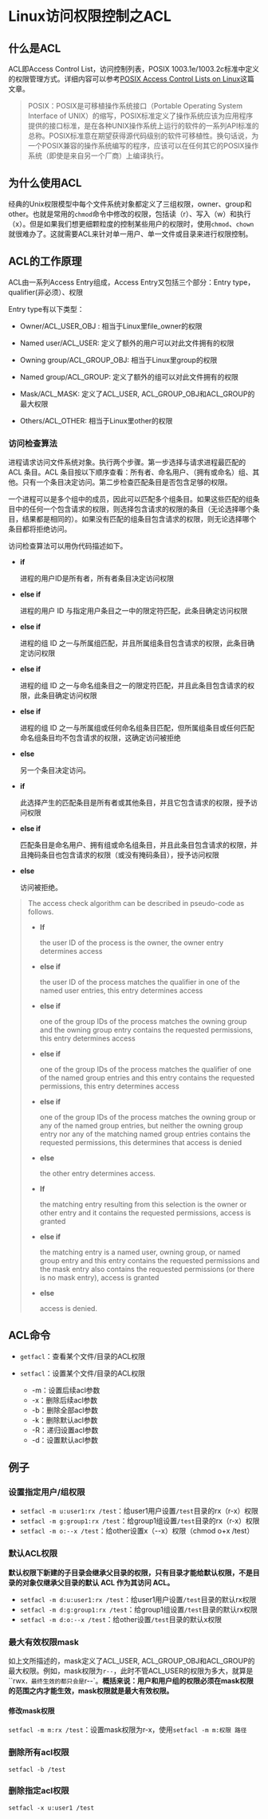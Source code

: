 # Linux访问权限控制之ACL



## 什么是ACL

ACL即Access Control List，访问控制列表，POSIX 1003.1e/1003.2c标准中定义的权限管理方式。详细内容可以参考[POSIX Access Control Lists on Linux](https://www.usenix.org/legacy/publications/library/proceedings/usenix03/tech/freenix03/full_papers/gruenbacher/gruenbacher_html/main.html)这篇文章。

> POSIX：POSIX是可移植操作系统接口（Portable Operating System Interface of UNIX）的缩写，POSIX标准定义了操作系统应该为应用程序提供的接口标准，是在各种UNIX操作系统上运行的软件的一系列API标准的总称。POSIX标准意在期望获得源代码级别的软件可移植性。换句话说，为一个POSIX兼容的操作系统编写的程序，应该可以在任何其它的POSIX操作系统（即使是来自另一个厂商）上编译执行。

## 为什么使用ACL

经典的Unix权限模型中每个文件系统对象都定义了三组权限，owner、group和other。也就是常用的`chmod`命令中修改的权限，包括读（r）、写入（w）和执行（x）。但是如果我们想更细颗粒度的控制某些用户的权限时，使用`chmod`、`chown`就很难办了。这就需要ACL来针对单一用户、单一文件或目录来进行权限控制。

## ACL的工作原理

ACL由一系列Access Entry组成，Access Entry又包括三个部分：Entry  type，qualifier(非必须）、权限

Entry  type有以下类型：

- Owner/ACL_USER_OBJ : 相当于Linux里file_owner的权限

- Named user/ACL_USER: 定义了额外的用户可以对此文件拥有的权限
- Owning group/ACL_GROUP_OBJ: 相当于Linux里group的权限
- Named group/ACL_GROUP: 定义了额外的组可以对此文件拥有的权限
- Mask/ACL_MASK: 定义了ACL_USER, ACL_GROUP_OBJ和ACL_GROUP的最大权限 
- Others/ACL_OTHER: 相当于Linux里other的权限



### 访问检查算法

进程请求访问文件系统对象。执行两个步骤。第一步选择与请求进程最匹配的 ACL 条目。ACL 条目按以下顺序查看：所有者、命名用户、（拥有或命名）组、其他。只有一个条目决定访问。第二步检查匹配条目是否包含足够的权限。

一个进程可以是多个组中的成员，因此可以匹配多个组条目。如果这些匹配的组条目中的任何一个包含请求的权限，则选择包含请求的权限的条目（无论选择哪个条目，结果都是相同的）。如果没有匹配的组条目包含请求的权限，则无论选择哪个条目都将拒绝访问。

访问检查算法可以用伪代码描述如下。

- **if**

  进程的用户ID是所有者，所有者条目决定访问权限

- **else if**

  进程的用户 ID 与指定用户条目之一中的限定符匹配，此条目确定访问权限

- **else if**

  进程的组 ID 之一与所属组匹配，并且所属组条目包含请求的权限，此条目确定访问权限

- **else if**

  进程的组 ID 之一与命名组条目之一的限定符匹配，并且此条目包含请求的权限，此条目确定访问权限

- **else if**

  进程的组 ID 之一与所属组或任何命名组条目匹配，但所属组条目或任何匹配命名组条目均不包含请求的权限，这确定访问被拒绝

- **else**

  另一个条目决定访问。

- **if**

  此选择产生的匹配条目是所有者或其他条目，并且它包含请求的权限，授予访问权限

- **else if**

  匹配条目是命名用户、拥有组或命名组条目，并且此条目包含请求的权限，并且掩码条目也包含请求的权限（或没有掩码条目），授予访问权限

- **else**

  访问被拒绝。

> The access check algorithm can be described in pseudo-code as follows.
>
> - **If**
>
>   the user ID of the process is the owner, the owner entry determines access
>
> - **else if**
>
>   the user ID of the process matches the qualifier in one of the named user entries, this entry determines access
>
> - **else if**
>
>   one of the group IDs of the process matches the owning group and the owning group entry contains the requested permissions, this entry determines access
>
> - **else if**
>
>   one of the group IDs of the process matches the qualifier of one of the named group entries and this entry contains the requested permissions, this entry determines access
>
> - **else if**
>
>   one of the group IDs of the process matches the owning group or any of the named group entries, but neither the owning group entry nor any of the matching named group entries contains the requested permissions, this determines that access is denied
>
> - **else**
>
>   the other entry determines access.
>
> - **If**
>
>   the matching entry resulting from this selection is the owner or other entry and it contains the requested permissions, access is granted
>
> - **else if**
>
>   the matching entry is a named user, owning group, or named group entry and this entry contains the requested permissions and the mask entry also contains the requested permissions (or there is no mask entry), access is granted
>
> - **else**
>
>   access is denied.

## ACL命令

- `getfacl`：查看某个文件/目录的ACL权限

- `setfacl`：设置某个文件/目录的ACL权限
  - -m：设置后续acl参数
  - -x：删除后续acl参数
  - -b：删除全部acl参数
  - -k：删除默认acl参数
  - -R：递归设置acl参数
  - -d：设置默认acl参数



## 例子

### 设置指定用户/组权限

- `setfacl -m u:user1:rx /test`：给user1用户设置`/test`目录的rx（r-x）权限
- `setfacl -m g:group1:rx /test`：给group1组设置`/test`目录的rx（r-x）权限
- `setfacl -m o:--x /test`：给other设置x（--x）权限（chmod o+x /test）

### 默认ACL权限

**默认权限下新建的子目录会继承父目录的权限，只有目录才能给默认权限，不是目录的对象仅继承父目录的默认 ACL 作为其访问 ACL。**

- `setfacl -m d:u:user1:rx /test`：给user1用户设置`/test`目录的默认rx权限
- `setfacl -m d:g:group1:rx /test`：给group1组设置`/test`目录的默认rx权限
- `setfacl -m d:o:--x /test`：给other设置`/test`目录的默认x权限

### 最大有效权限mask

如上文所描述的，mask定义了ACL_USER, ACL_GROUP_OBJ和ACL_GROUP的最大权限。例如，mask权限为`r--`，此时不管ACL_USER的权限为多大，就算是``rwx`，最终生效的都只会是`r--`。**概括来说：用户和用户组的权限必须在mask权限的范围之内才能生效，mask权限就是最大有效权限。**

#### 修改mask权限

`setfacl -m m:rx /test`：设置mask权限为r-x，使用`setfacl -m m:权限 路径`

### 删除所有acl权限

`setfacl -b /test`

### 删除指定acl权限

`setfacl -x u:user1 /test`
